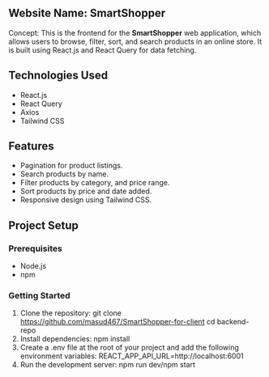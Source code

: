 ## Website Name: SmartShopper
Concept:
This is the frontend for the **SmartShopper** web application, which allows users to browse, filter, sort, and search products in an online store. It is built using React.js and React Query for data fetching.

## Technologies Used
- React.js
- React Query
- Axios
- Tailwind CSS

## Features
- Pagination for product listings.
- Search products by name.
- Filter products by category, and price range.
- Sort products by price and date added.
- Responsive design using Tailwind CSS.

## Project Setup

### Prerequisites
- Node.js 
- npm

### Getting Started

1. Clone the repository:
git clone https://github.com/masud467/SmartShopper-for-client
cd backend-repo
2. Install dependencies:
npm install
3. Create a .env file at the root of your project and add the following environment variables:
REACT_APP_API_URL=http://localhost:6001
4. Run the development server:
npm run dev/npm start

